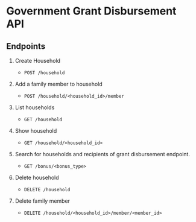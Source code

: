 # Government Grant Disbursement API

## Endpoints

1. Create Household

   - `POST /household`

2. Add a family member to household

   - `POST /household/<household_id>/member`

3. List households

   - `GET /household`

4. Show household

   - `GET /household/<household_id>`

5. Search for households and recipients of grant disbursement endpoint.

   - `GET /bonus/<bonus_type>`

6. Delete household

   - `DELETE /household`

7. Delete family member
   - `DELETE /household/<household_id>/member/<member_id>`
